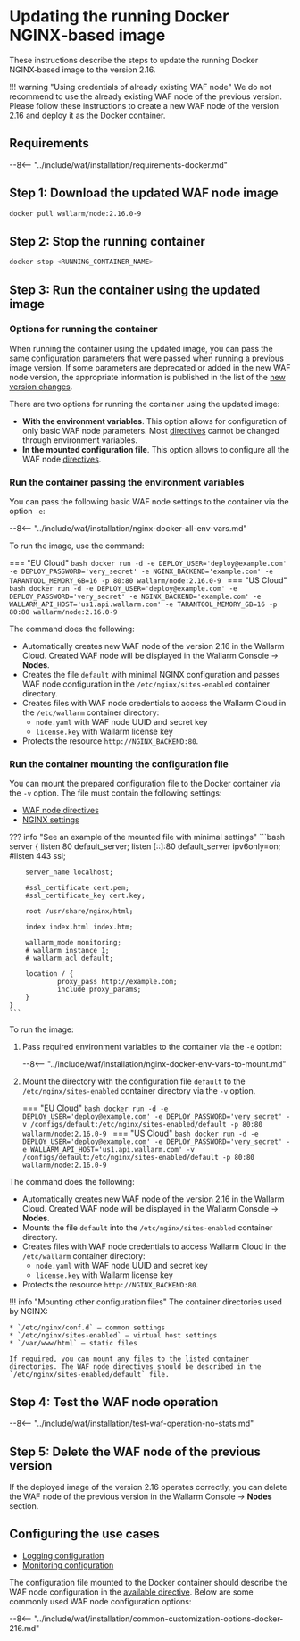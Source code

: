 [waf-mode-instr]:                   ../admin-en/configure-wallarm-mode.md
[logging-instr]:                    ../admin-en/configure-logging.md
[proxy-balancer-instr]:             ../admin-en/using-proxy-or-balancer-en.md
[scanner-whitelisting-instr]:       ../admin-en/scanner-ips-whitelisting.md
[process-time-limit-instr]:         ../admin-en/configure-parameters-en.md#wallarm_process_time_limit
[default-ip-blocking-settings]:     ../admin-en/configure-ip-blocking-nginx-en.md
[wallarm-acl-directive]:            ../admin-en/configure-parameters-en.md#wallarm_acl
[allocating-memory-guide]:          ../admin-en/configuration-guides/allocate-resources-for-waf-node.md
[enable-libdetection-docs]:         ../admin-en/configure-parameters-en.md#wallarm_enable_libdetection

# Updating the running Docker NGINX‑based image

These instructions describe the steps to update the running Docker NGINX‑based image to the version 2.16.

!!! warning "Using credentials of already existing WAF node"
    We do not recommend to use the already existing WAF node of the previous version. Please follow these instructions to create a new WAF node of the version 2.16 and deploy it as the Docker container.

## Requirements

--8<-- "../include/waf/installation/requirements-docker.md"

## Step 1: Download the updated WAF node image

```bash
docker pull wallarm/node:2.16.0-9
```

## Step 2: Stop the running container

```bash
docker stop <RUNNING_CONTAINER_NAME>
```

## Step 3: Run the container using the updated image

### Options for running the container

When running the container using the updated image, you can pass the same configuration parameters that were passed when running a previous image version. If some parameters are deprecated or added in the new WAF node version, the appropriate information is published in the list of the [new version changes](what-is-new.md).

There are two options for running the container using the updated image:

* **With the environment variables**. This option allows for configuration of only basic WAF node parameters. Most [directives](../admin-en/configure-parameters-en.md) cannot be changed through environment variables.
* **In the mounted configuration file**. This option allows to configure all the WAF node [directives](../admin-en/configure-parameters-en.md).

### Run the container passing the environment variables

You can pass the following basic WAF node settings to the container via the option `-e`:

--8<-- "../include/waf/installation/nginx-docker-all-env-vars.md"

To run the image, use the command:

=== "EU Cloud"
    ```bash
    docker run -d -e DEPLOY_USER='deploy@example.com' -e DEPLOY_PASSWORD='very_secret' -e NGINX_BACKEND='example.com' -e TARANTOOL_MEMORY_GB=16 -p 80:80 wallarm/node:2.16.0-9
    ```
=== "US Cloud"
    ```bash
    docker run -d -e DEPLOY_USER='deploy@example.com' -e DEPLOY_PASSWORD='very_secret' -e NGINX_BACKEND='example.com' -e WALLARM_API_HOST='us1.api.wallarm.com' -e TARANTOOL_MEMORY_GB=16 -p 80:80 wallarm/node:2.16.0-9
    ```

The command does the following:

* Automatically creates new WAF node of the version 2.16 in the Wallarm Cloud. Created WAF node will be displayed in the Wallarm Console → **Nodes**.
* Creates the file `default` with minimal NGINX configuration and passes WAF node configuration in the `/etc/nginx/sites-enabled` container directory.
* Creates files with WAF node credentials to access the Wallarm Cloud in the `/etc/wallarm` container directory:
    * `node.yaml` with WAF node UUID and secret key
    * `license.key` with Wallarm license key
* Protects the resource `http://NGINX_BACKEND:80`.

### Run the container mounting the configuration file

You can mount the prepared configuration file to the Docker container via the `-v` option. The file must contain the following settings:

* [WAF node directives](../admin-en/configure-parameters-en.md)
* [NGINX settings](https://nginx.org/en/docs/beginners_guide.html)

??? info "See an example of the mounted file with minimal settings"
    ```bash
    server {
        listen 80 default_server;
        listen [::]:80 default_server ipv6only=on;
        #listen 443 ssl;

        server_name localhost;

        #ssl_certificate cert.pem;
        #ssl_certificate_key cert.key;

        root /usr/share/nginx/html;

        index index.html index.htm;

        wallarm_mode monitoring;
        # wallarm_instance 1;
        # wallarm_acl default;

        location / {
                proxy_pass http://example.com;
                include proxy_params;
        }
    }
    ```

To run the image:

1. Pass required environment variables to the container via the `-e` option:

    --8<-- "../include/waf/installation/nginx-docker-env-vars-to-mount.md"

2. Mount the directory with the configuration file `default` to the `/etc/nginx/sites-enabled` container directory via the `-v` option.

    === "EU Cloud"
        ```bash
        docker run -d -e DEPLOY_USER='deploy@example.com' -e DEPLOY_PASSWORD='very_secret' -v /configs/default:/etc/nginx/sites-enabled/default -p 80:80 wallarm/node:2.16.0-9
        ```
    === "US Cloud"
        ```bash
        docker run -d -e DEPLOY_USER='deploy@example.com' -e DEPLOY_PASSWORD='very_secret' -e WALLARM_API_HOST='us1.api.wallarm.com' -v /configs/default:/etc/nginx/sites-enabled/default -p 80:80 wallarm/node:2.16.0-9
        ```

The command does the following:

* Automatically creates new WAF node of the version 2.16 in the Wallarm Cloud. Created WAF node will be displayed in the Wallarm Console → **Nodes**.
* Mounts the file `default` into the `/etc/nginx/sites-enabled` container directory.
* Creates files with WAF node credentials to access Wallarm Cloud in the `/etc/wallarm` container directory:
    * `node.yaml` with WAF node UUID and secret key
    * `license.key` with Wallarm license key
* Protects the resource `http://NGINX_BACKEND:80`.

!!! info "Mounting other configuration files"
    The container directories used by NGINX:

    * `/etc/nginx/conf.d` — common settings
    * `/etc/nginx/sites-enabled` — virtual host settings
    * `/var/www/html` — static files

    If required, you can mount any files to the listed container directories. The WAF node directives should be described in the `/etc/nginx/sites-enabled/default` file.

## Step 4: Test the WAF node operation

--8<-- "../include/waf/installation/test-waf-operation-no-stats.md"

## Step 5: Delete the WAF node of the previous version

If the deployed image of the version 2.16 operates correctly, you can delete the WAF node of the previous version in the Wallarm Console → **Nodes** section.

## Configuring the use cases

* [Logging configuration](../admin-en/installation-docker-en.md#logging-configuration)
* [Monitoring configuration](../admin-en/installation-docker-en.md#monitoring-configuration)

The configuration file mounted to the Docker container should describe the WAF node configuration in the [available directive](../admin-en/configure-parameters-en.md). Below are some commonly used WAF node configuration options:

--8<-- "../include/waf/installation/common-customization-options-docker-216.md"
